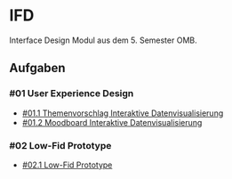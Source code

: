 # IFD
Interface Design Modul aus dem 5. Semester OMB.

## Aufgaben

### #01 User Experience Design

- [#01.1 Themenvorschlag Interaktive Datenvisualisierung](./Aufgaben/01-User_Experience_Design/Themenvorschlag.pdf)
- [#01.2 Moodboard Interaktive Datenvisualisierung](./Aufgaben/01-User_Experience_Design/Moodboard.pdf)

### #02 Low-Fid Prototype

- [#02.1 Low-Fid Prototype](./Aufgaben/02%20-%20Prototyping/low-fid-prototype.png)